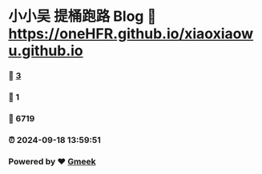 # 小小吴 提桶跑路 Blog :link: https://oneHFR.github.io/xiaoxiaowu.github.io 
### :page_facing_up: [3](https://oneHFR.github.io/xiaoxiaowu.github.io/tag.html) 
### :speech_balloon: 1 
### :hibiscus: 6719 
### :alarm_clock: 2024-09-18 13:59:51 
### Powered by :heart: [Gmeek](https://github.com/Meekdai/Gmeek)
